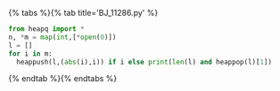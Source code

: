 {% tabs %}{% tab title='BJ_11286.py' %}

```py
from heapq import *
n, *m = map(int,[*open(0)])
l = []
for i in m:
  heappush(l,(abs(i),i)) if i else print(len(l) and heappop(l)[1])
```

{% endtab %}{% endtabs %}
